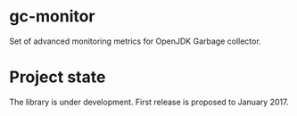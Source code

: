 # gc-monitor
Set of advanced monitoring metrics for OpenJDK Garbage collector.

# Project state
The library is under development. First release is proposed to January 2017.